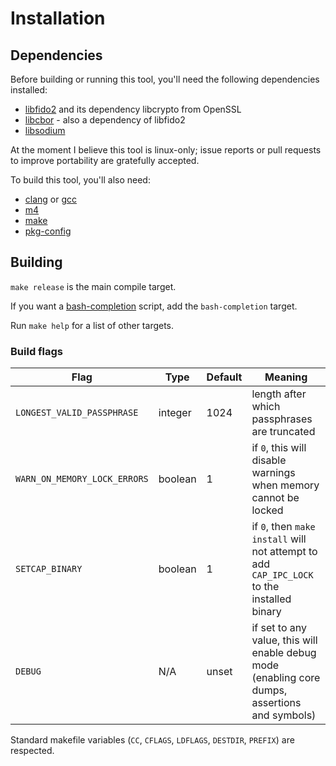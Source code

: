 # Installation

## Dependencies

Before building or running this tool, you'll need the following dependencies installed:

* [libfido2](https://developers.yubico.com/libfido2/) and its dependency libcrypto from OpenSSL
* [libcbor](https://libcbor.readthedocs.io/en/v0.5.0/) - also a dependency of libfido2
* [libsodium](https://download.libsodium.org/doc/)

At the moment I believe this tool is linux-only; issue reports or pull requests to improve portability are gratefully accepted.

To build this tool, you'll also need:

* [clang](https://clang.llvm.org/) or [gcc](https://gcc.gnu.org/)
* [m4](https://www.gnu.org/software/m4/m4.html)
* [make](https://www.gnu.org/software/make/)
* [pkg-config](https://www.freedesktop.org/wiki/Software/pkg-config/)

## Building

`make release` is the main compile target.

If you want a [bash-completion](https://github.com/scop/bash-completion) script, add the `bash-completion` target.

Run `make help` for a list of other targets.

### Build flags

| Flag | Type | Default | Meaning |
|------|------|---------|---------|
| `LONGEST_VALID_PASSPHRASE` | integer | 1024 | length after which passphrases are truncated |
| `WARN_ON_MEMORY_LOCK_ERRORS` | boolean | 1 | if `0`, this will disable warnings when memory cannot be locked |
| `SETCAP_BINARY` | boolean | 1 | if `0`, then `make install` will not attempt to add `CAP_IPC_LOCK` to the installed binary |
| `DEBUG` | N/A | unset | if set to any value, this will enable debug mode (enabling core dumps, assertions and symbols) |

Standard makefile variables (`CC`, `CFLAGS`, `LDFLAGS`, `DESTDIR`, `PREFIX`) are respected.
